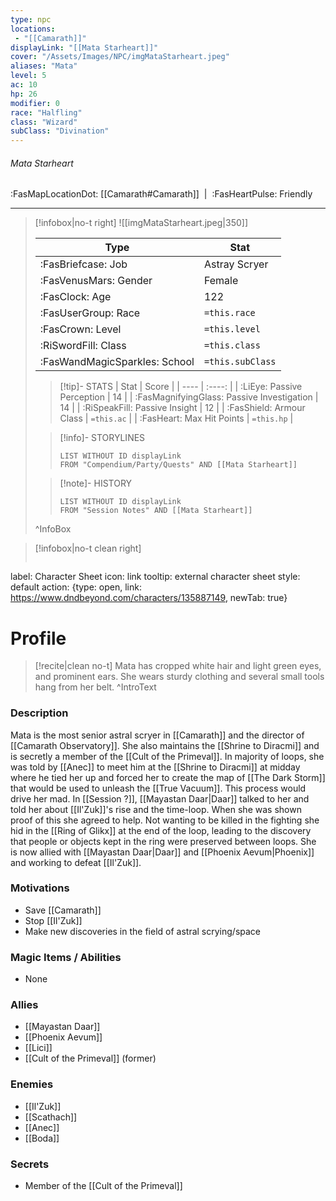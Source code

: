 ```yaml
---
type: npc
locations:
 - "[[Camarath]]"
displayLink: "[[Mata Starheart]]"
cover: "/Assets/Images/NPC/imgMataStarheart.jpeg"
aliases: "Mata"
level: 5
ac: 10
hp: 26
modifier: 0
race: "Halfling"
class: "Wizard"
subClass: "Divination"
---
```

###### Mata Starheart
<span class="sub2">:FasMapLocationDot: [[Camarath#Camarath]]&nbsp;&nbsp;|&nbsp;&nbsp;:FasHeartPulse: Friendly </span>
___

> [!infobox|no-t right]
> ![[imgMataStarheart.jpeg|350]]
>
> | Type | Stat |
> | ---- | ---- |
> | :FasBriefcase: Job |  Astray Scryer |
> | :FasVenusMars: Gender | Female |
> | :FasClock: Age | 122 |
> |  :FasUserGroup: Race |  `=this.race`|
> | :FasCrown: Level   | `=this.level` |
> | :RiSwordFill: Class |  `=this.class`|
> | :FasWandMagicSparkles: School |  `=this.subClass`|
>
>> [!tip]- STATS
>> | Stat | Score |
>> | ---- | :----: |
>> | :LiEye: Passive Perception | 14 |
>> | :FasMagnifyingGlass: Passive Investigation | 14 |
>> | :RiSpeakFill: Passive Insight | 12 |
>> | :FasShield: Armour Class | `=this.ac` |
>> | :FasHeart: Max Hit Points | `=this.hp` |
>
>> [!info]- STORYLINES
>>```dataview
>>LIST WITHOUT ID displayLink
>>FROM "Compendium/Party/Quests" AND [[Mata Starheart]]
>
>>[!note]- HISTORY
>>```dataview
>>LIST WITHOUT ID displayLink
>>FROM "Session Notes" AND [[Mata Starheart]]
>
>^InfoBox

> [!infobox|no-t clean right]
>```meta-bind-button
label: Character Sheet
icon: link
tooltip: external character sheet
style: default
action: {type: open, link: https://www.dndbeyond.com/characters/135887149, newTab: true}

# Profile

> [!recite|clean no-t]
>	Mata has cropped white hair and light green eyes, and prominent ears. She wears sturdy clothing and several small tools hang from her belt.
>^IntroText

### Description
Mata is the most senior astral scryer in [[Camarath]] and the director of [[Camarath Observatory]]. She also maintains the [[Shrine to Diracmi]] and is secretly a member of the [[Cult of the Primeval]]. In majority of loops, she was told by [[Anec]] to meet him at the [[Shrine to Diracmi]] at midday where he tied her up and forced her to create the map of [[The Dark Storm]] that would be used to unleash the [[True Vacuum]]. This process would drive her mad. In [[Session ?]], [[Mayastan Daar|Daar]] talked to her and told her about [[Il'Zuk]]'s rise and the time-loop. When she was shown proof of this she agreed to help. Not wanting to be killed in the fighting she hid in the [[Ring of Glikx]] at the end of the loop, leading to the discovery that people or objects kept in the ring were preserved between loops. She is now allied with [[Mayastan Daar|Daar]] and [[Phoenix Aevum|Phoenix]] and working to defeat [[Il'Zuk]]. 

### Motivations
- Save [[Camarath]]
- Stop [[Il'Zuk]]
- Make new discoveries in the field of astral scrying/space

### Magic Items / Abilities
- None

### Allies
- [[Mayastan Daar]]
- [[Phoenix Aevum]]
- [[Lici]]
- [[Cult of the Primeval]] (former)

### Enemies
- [[Il'Zuk]]
- [[Scathach]]
- [[Anec]]
- [[Boda]]

### Secrets
- Member of the [[Cult of the Primeval]]